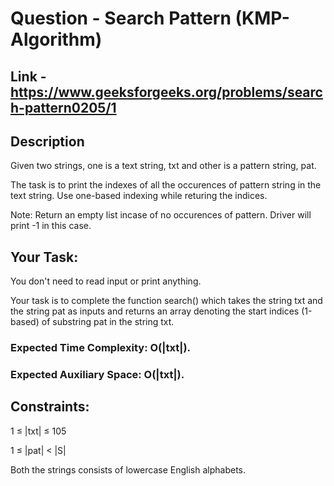 # Question - Search Pattern (KMP-Algorithm)

## Link - https://www.geeksforgeeks.org/problems/search-pattern0205/1


## Description

Given two strings, one is a text string, txt and other is a pattern string, pat. 

The task is to print the indexes of all the occurences of pattern string in the text string. Use one-based indexing while returing the indices. 

Note: Return an empty list incase of no occurences of pattern. Driver will print -1 in this case.

## Your Task:
You don't need to read input or print anything. 

Your task is to complete the function search() which takes the string txt and the string pat as inputs and returns an array denoting the start indices (1-based) of substring pat in the string txt. 

### Expected Time Complexity: O(|txt|).
### Expected Auxiliary Space: O(|txt|).

## Constraints:

1 ≤ |txt| ≤ 105

1 ≤ |pat| < |S|

Both the strings consists of lowercase English alphabets.

